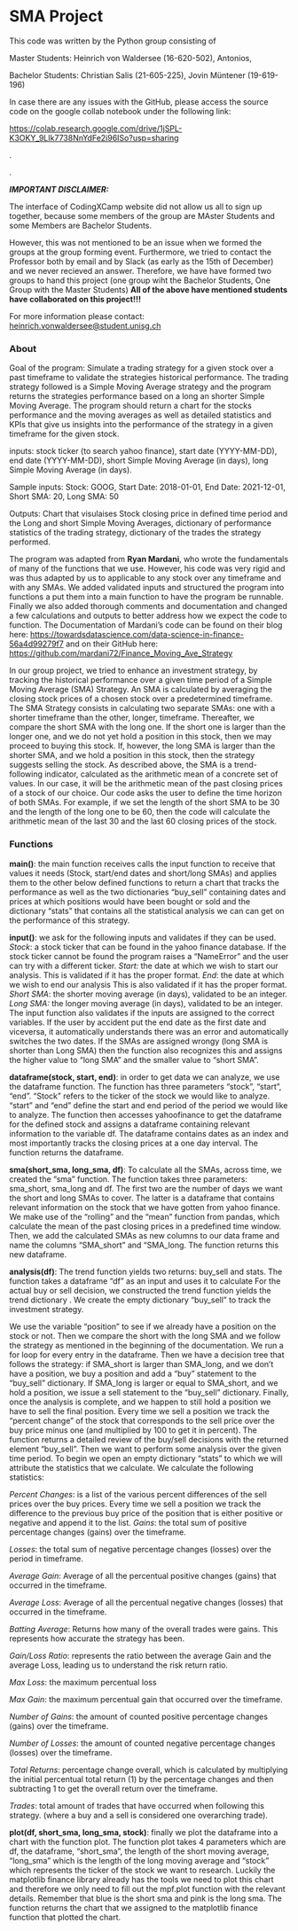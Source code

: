 # SMA Project

This code was written by the Python group consisting of 

Master Students: Heinrich von Waldersee (16-620-502), Antonios, 

Bachelor Students: Christian Salis (21-605-225), Jovin Müntener (19-619-196)

In case there are any issues with the GitHub, please access the source code on the google collab notebook under the following link:

https://colab.research.google.com/drive/1jSPL-K3OKY_9LIk7738NnYdFe2i96ISo?usp=sharing

.

.

***IMPORTANT DISCLAIMER:***

The interface of CodingXCamp website did not allow us all to sign up together, because some members of the group are MAster Students and some Members are Bachelor Students.

However, this was not mentioned to be an issue when we formed the groups at the group forming event. Furthermore, we tried to contact the Professor both by email and by Slack (as early as the 15th of December) and we never recieved an answer. Therefore, we have have formed two groups to hand this project (one group wiht the Bachelor Students, One Group with the Master Students) **All of the above have mentioned students have collaborated on this project!!!**

For more information please contact: heinrich.vonwaldersee@student.unisg.ch

### About

Goal of the program: Simulate a trading strategy for a given stock over a past timeframe to validate the strategies historical performance. The trading strategy followed is a Simple Moving Average strategy and the program returns the strategies performance based on a long an shorter Simple Moving Average. The program should return a chart for the stocks performance and the moving averages as well as detailed statistics and KPIs that give us insights into the performance of the strategy in a given timeframe for the given stock.

inputs: stock ticker (to search yahoo finance),
        start date (YYYY-MM-DD), 
        end date (YYYY-MM-DD), 
        short Simple Moving Average (in days),
        long Simple Moving Average (in days).
        
Sample inputs: Stock: GOOG, Start Date: 2018-01-01, End Date: 2021-12-01, Short SMA: 20, Long SMA: 50        
        
Outputs: Chart that visulaises Stock closing price in defined time period and the Long and short Simple Moving Averages,
         dictionary of performance statistics of the trading strategy, 
         dictionary of the trades the strategy performed.

The program was adapted from **Ryan Mardani**, who wrote the fundamentals of many of the functions that we use. However, his code was very rigid and was thus adapted by us to applicable to any stock over any timeframe and with any SMAs. We added validated inputs and structured the program into functions a put them into a main function to have the program be runnable. Finally we also added thorough comments and documentation and changed a few calculations and outputs to better address how we expect the code to function. 
The Documentation of Mardani’s code can be found on their blog here: 
https://towardsdatascience.com/data-science-in-finance-56a4d99279f7 
and on their GitHub here: https://github.com/mardani72/Finance_Moving_Ave_Strategy

In our group project, we tried to enhance an investment strategy, by tracking the historical performance over a given time period of a Simple Moving Average (SMA) Strategy. An SMA is calculated by averaging the closing stock prices of a chosen stock over a predetermined timeframe.
The SMA Strategy consists in calculating two separate SMAs: one with a shorter timeframe than the other, longer, timeframe. Thereafter, we compare the short SMA with the long one. If the short one is larger than the longer one, and we do not yet hold a position in this stock, then we may proceed to buying this stock. If, however, the long SMA is larger  than the shorter SMA, and we hold a position in this stock, then the strategy suggests selling the stock.
As described above, the SMA is a trend-following indicator, calculated as the arithmetic mean of a concrete set of values. In our case, it will be the arithmetic mean of the past closing prices of a stock of our choice. Our code asks the user to define the time horizon of both SMAs. For example, if we set the length of the short SMA to be 30 and the length of the long one to be 60, then the code will calculate the arithmetic mean of the last 30 and the last 60 closing prices of the stock. 

### Functions

**main()**: the main function receives calls the input function to receive that values it needs (Stock, start/end dates and short/long SMAs) and applies them to the other below defined functions to return a chart that tracks the performance as well as the two dictionaries “buy_sell” containing dates and prices at which positions would have been bought or sold and the dictionary “stats” that contains all the statistical analysis we can can get on the performance of this strategy. 

**input()**: we ask for the following inputs and validates if they can be used.
  _Stock_: a stock ticker that can be found in the yahoo finance database. If the stock ticker cannot be found the program raises a “NameError” and the user can try with a different ticker.
  _Start:_ the date at which we wish to start our analysis. This is validated if it has the proper format.
  _End_: the date at which we wish to end our analysis This is also validated if it has the proper format.
  _Short SMA_: the shorter moving average (in days), validated to be an integer.
 _Long SMA:_ the longer moving average (in days), validated to be an integer.
The input function also validates if the inputs are assigned to the correct variables. If the user by accident put the end date as the first date and viceversa, it automatically understands there was an error and automatically switches the two dates. If the SMAs are assigned wrongy (long SMA is shorter than Long SMA) then the function also recognizes this and assigns the higher value to “long SMA” and the smaller value to “short SMA”. 

**dataframe(stock, start, end)**: in order to get data we can analyze, we use the dataframe function.  The function has three parameters “stock”, “start”, “end”. “Stock” refers to the ticker of the stock we would like to analyze. “start” and “end” define the start and end period of the period we would like to analyze. The function then accesses yahoofinance to get the dataframe for the defined stock and assigns a dataframe containing relevant information to the variable df. The dataframe contains dates as an index and most importantly tracks the closing prices at a one day interval. The function returns the dataframe.

**sma(short_sma, long_sma, df)**: To calculate all the SMAs, across time, we created the “sma” function. The function takes three parameters: sma_short, sma_long and df. The first two are the number of days we want the short and long SMAs to cover. The latter is a dataframe that contains relevant information on the stock that we have gotten from yahoo finance. We make use of the “rolling” and the “mean” function from pandas, which calculate the mean of the past closing prices in a predefined time window. Then, we add the calculated SMAs as new columns to our data frame and name the columns “SMA_short” and “SMA_long. The function returns this new dataframe.

**analysis(df)**: The trend function yields two returns: buy_sell and stats. The function takes a dataframe “df” as an input and uses it to calculate For the actual buy or sell decision, we constructed the trend function yields the trend dictionary . We create the empty dictionary “buy_sell” to track the investment strategy. 

We use the variable “position” to see if we already have a position on the stock or not. Then we compare the short with the long SMA and we follow the strategy as mentioned in the beginning of the documentation. We run a for loop for every entry in the dataframe. Then we have a decision tree that follows the strategy: if SMA_short is larger than SMA_long, and we don’t have a position, we buy a position and add a “buy” statement to the “buy_sell”  dictionary. If SMA_long is larger or equal to SMA_short, and we hold a position, we issue a sell statement to the “buy_sell” dictionary. Finally, once the analysis is complete, and we happen to still hold a position we have to sell the final position. Every time we sell a position we track the “percent change” of the stock that corresponds to the sell price over the buy price minus one (and multiplied by 100 to get it in percent). The function returns a detailed review of the buy/sell decisions with the returned element “buy_sell”.
Then we want to perform some analysis over the given time period. To begin we open an empty dictionary “stats” to which we will attribute the statistics that we calculate. We calculate the following statistics:

  _Percent Changes_: is a list of the various percent differences of the sell prices over the buy prices. Every time we sell a position we track the difference to the previous buy price of the position that is either positive or negative and append it to the list.
  _Gains_: the total sum of positive percentage changes (gains) over the timeframe.
  
  _Losses_: the total sum of negative percentage changes (losses) over the period in timeframe.
  
  _Average Gain_: Average of all the percentual positive changes (gains) that occurred in the timeframe.
  
  _Average Loss_: Average of all the percentual negative changes (losses) that occurred in the timeframe.
  
  _Batting Average_: Returns how many of the overall trades were gains. This represents how accurate the strategy has been. 
  
  _Gain/Loss Ratio_: represents the ratio between the average Gain and the average Loss, leading us to understand the risk return ratio. 
  
  _Max Loss_: the maximum percentual loss
  
  _Max Gain_: the maximum percentual gain that occurred over the timeframe.
  
  _Number of Gains_: the amount of counted positive percentage changes (gains) over the timeframe.
  
  _Number of Losses_: the amount of counted negative percentage changes (losses) over the timeframe.
  
  _Total Returns_: percentage change overall, which is calculated by multiplying the initial percentual total return (1) by the percentage changes and then subtracting 1 to get the overall return over the timeframe.
  
  _Trades_: total amount of trades that have occurred when following this strategy. (where a buy and a sell is considered one overarching trade). 

**plot(df, short_sma, long_sma, stock)**: finally we plot the dataframe into a chart with the function plot. The function plot takes 4 parameters which are df, the dataframe, “short_sma”, the length of the short moving average, “long_sma” which is the length of the long moving average and “stock” which represents the ticker of the stock we want to research. Luckily the matplotlib finance library already has the tools we need to plot this chart and therefore we only need to fill out the mpf.plot function with the relevant details. Remember that blue is the short sma and pink is the long sma. The function returns the chart that we assigned to the matplotlib finance function that plotted the chart. 


 
 




